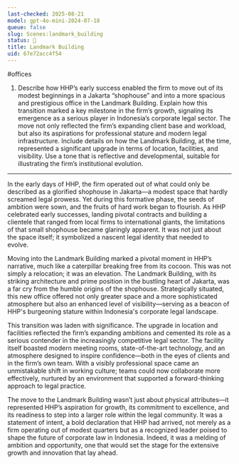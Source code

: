 ```yaml
---
last-checked: 2025-08-21
model: gpt-4o-mini-2024-07-18
queue: false
slug: Scenes:landmark_building
status: 🤖
title: Landmark Building
uid: 67e72acc4f54
---
```


#offices 
1. Describe how HHP’s early success enabled the firm to move out of its modest beginnings in a Jakarta “shophouse” and into a more spacious and prestigious office in the Landmark Building. Explain how this transition marked a key milestone in the firm’s growth, signaling its emergence as a serious player in Indonesia’s corporate legal sector. The move not only reflected the firm’s expanding client base and workload, but also its aspirations for professional stature and modern legal infrastructure. Include details on how the Landmark Building, at the time, represented a significant upgrade in terms of location, facilities, and visibility. Use a tone that is reflective and developmental, suitable for illustrating the firm’s institutional evolution.

---
In the early days of HHP, the firm operated out of what could only be described as a glorified shophouse in Jakarta—a modest space that hardly screamed legal prowess. Yet during this formative phase, the seeds of ambition were sown, and the fruits of hard work began to flourish. As HHP celebrated early successes, landing pivotal contracts and building a clientele that ranged from local firms to international giants, the limitations of that small shophouse became glaringly apparent. It was not just about the space itself; it symbolized a nascent legal identity that needed to evolve.

Moving into the Landmark Building marked a pivotal moment in HHP’s narrative, much like a caterpillar breaking free from its cocoon. This was not simply a relocation; it was an elevation. The Landmark Building, with its striking architecture and prime position in the bustling heart of Jakarta, was a far cry from the humble origins of the shophouse. Strategically situated, this new office offered not only greater space and a more sophisticated atmosphere but also an enhanced level of visibility—serving as a beacon of HHP's burgeoning stature within Indonesia's corporate legal landscape.

This transition was laden with significance. The upgrade in location and facilities reflected the firm’s expanding ambitions and cemented its role as a serious contender in the increasingly competitive legal sector. The facility itself boasted modern meeting rooms, state-of-the-art technology, and an atmosphere designed to inspire confidence—both in the eyes of clients and in the firm’s own team. With a visibly professional space came an unmistakable shift in working culture; teams could now collaborate more effectively, nurtured by an environment that supported a forward-thinking approach to legal practice.

The move to the Landmark Building wasn’t just about physical attributes—it represented HHP’s aspiration for growth, its commitment to excellence, and its readiness to step into a larger role within the legal community. It was a statement of intent, a bold declaration that HHP had arrived, not merely as a firm operating out of modest quarters but as a recognized leader poised to shape the future of corporate law in Indonesia. Indeed, it was a melding of ambition and opportunity, one that would set the stage for the extensive growth and innovation that lay ahead.